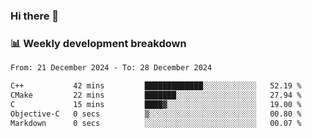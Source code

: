 ### Hi there 👋

### 📊 Weekly development breakdown
<!--START_SECTION:waka-->

```txt
From: 21 December 2024 - To: 28 December 2024

C++           42 mins         █████████████░░░░░░░░░░░░   52.19 %
CMake         22 mins         ███████░░░░░░░░░░░░░░░░░░   27.94 %
C             15 mins         ████▓░░░░░░░░░░░░░░░░░░░░   19.00 %
Objective-C   0 secs          ▒░░░░░░░░░░░░░░░░░░░░░░░░   00.80 %
Markdown      0 secs          ░░░░░░░░░░░░░░░░░░░░░░░░░   00.07 %
```

<!--END_SECTION:waka-->
